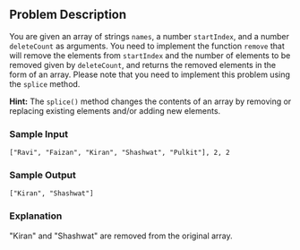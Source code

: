 ## Problem Description

You are given an array of strings `names`, a number `startIndex`, and a number `deleteCount` as arguments. You need to implement the function `remove` that will remove the elements from `startIndex` and the number of elements to be removed given by `deleteCount`, and returns the removed elements in the form of an array. Please note that you need to implement this problem using the `splice` method.

**Hint:** The `splice()` method changes the contents of an array by removing or replacing existing elements and/or adding new elements.

### Sample Input

```
["Ravi", "Faizan", "Kiran", "Shashwat", "Pulkit"], 2, 2
```

### Sample Output

```
["Kiran", "Shashwat"]
```

### Explanation

"Kiran" and "Shashwat" are removed from the original array.

